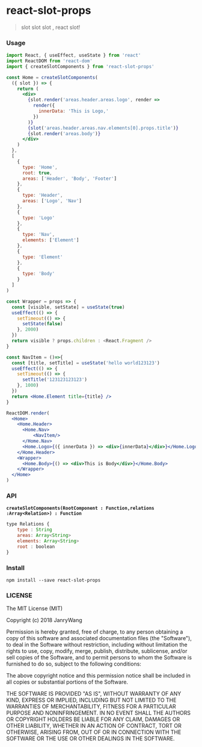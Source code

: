 # react-slot-props

> slot slot slot , react slot!

### Usage

```jsx
import React, { useEffect, useState } from 'react'
import ReactDOM from 'react-dom'
import { createSlotComponents } from 'react-slot-props'

const Home = createSlotComponents(
  ({ slot }) => {
    return (
      <div>
        {slot.render('areas.header.areas.logo', render =>
          render({
            innerData: 'This is Logo,'
          })
        )}
        {slot('areas.header.areas.nav.elements[0].props.title')}
        {slot.render('areas.body')}
      </div>
    )
  },
  [
    {
      type: 'Home',
      root: true,
      areas: ['Header', 'Body', 'Footer']
    },
    {
      type: 'Header',
      areas: ['Logo', 'Nav']
    },
    {
      type: 'Logo'
    },
    {
      type: 'Nav',
      elements: ['Element']
    },
    {
      type: 'Element'
    },
    {
      type: 'Body'
    }
  ]
)

const Wrapper = props => {
  const [visible, setState] = useState(true)
  useEffect(() => {
    setTimeout(() => {
      setState(false)
    }, 2000)
  })
  return visible ? props.children : <React.Fragment />
}

const NavItem = ()=>{
  const [title, setTitle] = useState('hello world123123')
  useEffect(() => {
    setTimeout(() => {
      setTitle('123123123123')
    }, 1000)
  })
  return <Home.Element title={title} />
}

ReactDOM.render(
  <Home>
    <Home.Header>
      <Home.Nav>
          <NavItem/>
      </Home.Nav>
      <Home.Logo>{({ innerData }) => <div>{innerData}</div>}</Home.Logo>
    </Home.Header>
    <Wrapper>
      <Home.Body>{() => <div>This is Body</div>}</Home.Body>
    </Wrapper>
  </Home>
)
```

### API

**`createSlotComponents(RootComponent : Function,relations :Array<Relation>) : Function`**

```javascript
type Relations {
    type : String
    areas: Array<String>
    elements: Array<String>
    root : boolean
}
```

### Install

```
npm install --save react-slot-props
```

### LICENSE

The MIT License (MIT)

Copyright (c) 2018 JanryWang

Permission is hereby granted, free of charge, to any person obtaining a copy of
this software and associated documentation files (the "Software"), to deal in
the Software without restriction, including without limitation the rights to
use, copy, modify, merge, publish, distribute, sublicense, and/or sell copies of
the Software, and to permit persons to whom the Software is furnished to do so,
subject to the following conditions:

The above copyright notice and this permission notice shall be included in all
copies or substantial portions of the Software.

THE SOFTWARE IS PROVIDED "AS IS", WITHOUT WARRANTY OF ANY KIND, EXPRESS OR
IMPLIED, INCLUDING BUT NOT LIMITED TO THE WARRANTIES OF MERCHANTABILITY, FITNESS
FOR A PARTICULAR PURPOSE AND NONINFRINGEMENT. IN NO EVENT SHALL THE AUTHORS OR
COPYRIGHT HOLDERS BE LIABLE FOR ANY CLAIM, DAMAGES OR OTHER LIABILITY, WHETHER
IN AN ACTION OF CONTRACT, TORT OR OTHERWISE, ARISING FROM, OUT OF OR IN
CONNECTION WITH THE SOFTWARE OR THE USE OR OTHER DEALINGS IN THE SOFTWARE.
